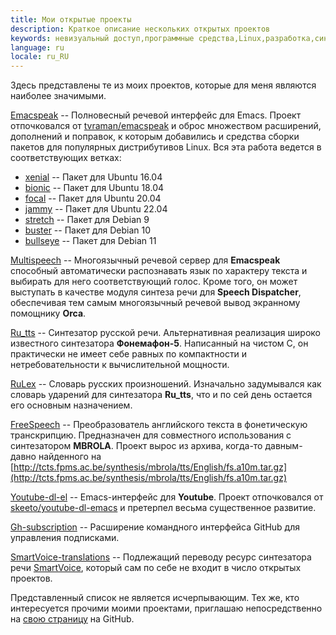 ```yaml
---
title: Мои открытые проекты
description: Краткое описание нескольких открытых проектов
keywords: невизуальный доступ,программные средства,Linux,разработка,синтез речи
language: ru
locale: ru_RU
---
```


Здесь представлены те из моих проектов, которые для меня являются
наиболее значимыми.

[Emacspeak](https://github.com/poretsky/emacspeak) -- Полновесный
речевой интерфейс для Emacs. Проект отпочковался от
[tvraman/emacspeak](https://github.com/tvraman/emacspeak) и оброс
множеством расширений, дополнений и поправок, к которым добавились и
средства сборки пакетов для популярных дистрибутивов Linux. Вся эта
работа ведется в соответствующих ветках:

- [xenial](https://github.com/poretsky/emacspeak/tree/xenial) --
  Пакет для Ubuntu 16.04
- [bionic](https://github.com/poretsky/emacspeak/tree/bionic) --
  Пакет для Ubuntu 18.04
- [focal](https://github.com/poretsky/emacspeak/tree/focal) --
  Пакет для Ubuntu 20.04
- [jammy](https://github.com/poretsky/emacspeak/tree/jammy) --
  Пакет для Ubuntu 22.04
- [stretch](https://github.com/poretsky/emacspeak/tree/stretch) --
  Пакет для Debian 9
- [buster](https://github.com/poretsky/emacspeak/tree/buster) --
  Пакет для Debian 10
- [bullseye](https://github.com/poretsky/emacspeak/tree/bullseye) --
  Пакет для Debian 11

[Multispeech](https://github.com/poretsky/multispeech) -- Многоязычный
речевой сервер для **Emacspeak** способный автоматически распознавать
язык по характеру текста и выбирать для него соответствующий
голос. Кроме того, он может выступать в качестве модуля синтеза речи
для **Speech Dispatcher**, обеспечивая тем самым многоязычный речевой
вывод экранному помощнику **Orca**.

[Ru_tts](https://github.com/poretsky/ru_tts) -- Синтезатор русской
речи. Альтернативная реализация широко известного синтезатора
**Фонемафон-5**. Написанный на чистом C, он практически не имеет себе
равных по компактности и нетребовательности к вычислительной мощности.

[RuLex](https://github.com/poretsky/rulex) -- Словарь русских
произношений. Изначально задумывался как словарь ударений для
синтезатора **Ru_tts**, что и по сей день остается его основным
назначением.

[FreeSpeech](https://github.com/poretsky/freespeech) --
Преобразователь английского текста в фонетическую
транскрипцию. Предназначен для совместного использования с
синтезатором **MBROLA**. Проект вырос из архива, когда-то давным-давно
найденного на
[http://tcts.fpms.ac.be/synthesis/mbrola/tts/English/fs.a10m.tar.gz](http://tcts.fpms.ac.be/synthesis/mbrola/tts/English/fs.a10m.tar.gz)

[Youtube-dl-el](https://github.com/poretsky/youtube-dl-emacs) --
Emacs-интерфейс для **Youtube**. Проект отпочковался от
[skeeto/youtube-dl-emacs](https://github.com/skeeto/youtube-dl-emacs)
и претерпел весьма существенное развитие.

[Gh-subscription](https://github.com/poretsky/gh-subscription) --
Расширение командного интерфейса GitHub для управления подписками.

[SmartVoice-translations](https://github.com/poretsky/SmartVoice-translations) --
Подлежащий переводу ресурс синтезатора речи
[SmartVoice](android/smartvoice/index-ru.md), который сам по себе не
входит в число открытых проектов.

Представленный список не является исчерпывающим. Тех же, кто
интересуется прочими моими проектами, приглашаю непосредственно на
[свою страницу](https://github.com/poretsky) на GitHub.
